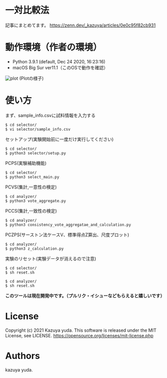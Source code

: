 # 一対比較法

記事にまとめてます。
https://zenn.dev/_kazuya/articles/0e0c95f82cb931

# 動作環境（作者の環境）

+ Python 3.9.1 (default, Dec 24 2020, 16:23:16)  
+ macOS Big Sur ver11.1（このOSで動作を確認）  

![plot](https://user-images.githubusercontent.com/15680172/104689637-35fc8180-5746-11eb-9cea-17d1be9a5cc0.gif)
(Plotの様子)

# 使い方

まず、sample_info.csvに試料情報を入力する

```
$ cd selector/
$ vi selector/sample_info.csv
```

セットアップ(実験開始前に一度だけ実行してください)

```
$ cd selector/
$ python3 selector/setup.py
```

PCPS(実験補助機能)

```
$ cd selector/
$ python3 select_main.py
```

PCVS(集計,一意性の検定)

```
$ cd analyzer/
$ python3 vote_aggregate.py
```

PCCS(集計,一致性の検定)

```
$ cd analyzer/
$ python3 consistency_vote_aggregatae_and_calculation.py
```

PCZPS(サーストン法ケースV、標準得点Z算出、尺度プロット)

```
$ cd analyzer/
$ python3 z_calculation.py
```

実験のリセット(実験データが消えるので注意)

```
$ cd selector/
$ sh reset.sh

$ cd analyzer/
$ sh reset.sh
```

**このツールは現在開発中です。（プルリク・イシューなどもらえると嬉しいです）**

# License  

Copyright (c) 2021 Kazuya yuda. This software is released under the MIT License, see LICENSE.
https://opensource.org/licenses/mit-license.php

# Authors  

kazuya yuda.
